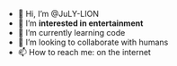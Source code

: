 - 👋 Hi, I’m @JuLY-LION
- 👀 I’m <b>interested in entertainment</b>
- 🌱 I’m currently learning code
- 💞️ I’m looking to collaborate with humans
- 📫 How to reach me: on the internet

<!---
JuLY-LION/JuLY-LION is a ✨ special ✨ repository because its `README.md` (this file) appears on your GitHub profile.
You can click the Preview link to take a look at your changes.
--->
